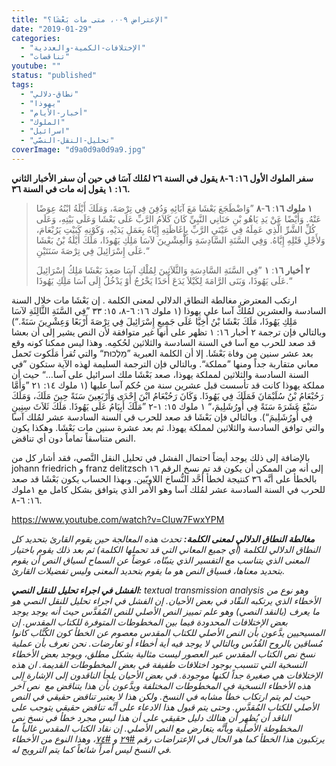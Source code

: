 ```yaml
---
title: "الإعتراض ٠٠٩، متى مات بَعْشَا؟"
date: "2019-01-29"
categories: 
  - "الإختلافات-الكمية-والعددية"
  - "تناقضات"
youtube: ""
status: "published"
tags: 
  - "نطاق-دلالي"
  - "يهوذا"
  - "أخبار-الأيام"
  - "الملوك"
  - "اسرائيل"
  - "تحليل-النقل-النصّي"
coverImage: "d9a0d9a0d9a9.jpg"
---
```


**سفر الملوك الأول ١٦: ٦-٨ يقول في السنة ٢٦ لمُلك آسَا في حين أن سفر الأخبار الثاني ١٦: ١ يقول إنه مات في السنة ٣٦.**

> **١ ملوك ١٦**: **٦**\-**٨** ”وَاضْطَجَعَ بَعْشَا مَعَ آبَائِهِ وَدُفِنَ فِي تِرْصَةَ، وَمَلَكَ أَيْلَةُ ابْنُهُ عِوَضًا عَنْهُ. وَأَيْضًا عَنْ يَدِ يَاهُو بْنِ حَنَانِي النَّبِيِّ كَانَ كَلاَمُ الرَّبِّ عَلَى بَعْشَا وَعَلَى بَيْتِهِ، وَعَلَى كُلِّ الشَّرِّ الَّذِي عَمِلَهُ فِي عَيْنَيِ الرَّبِّ بِإِغَاظَتِهِ إِيَّاهُ بِعَمَلِ يَدَيْهِ، وَكَوْنِهِ كَبَيْتِ يَرُبْعَامَ، وَلأَجْلِ قَتْلِهِ إِيَّاهُ. وَفِي السَّنَةِ السَّادِسَةِ وَالْعِشْرِينَ لآسَا مَلِكِ يَهُوذَا، مَلَكَ أَيْلَةُ بْنُ بَعْشَا عَلَى إِسْرَائِيلَ فِي تِرْصَةَ سَنَتَيْنِ.“
> 
> **٢ أخبار ١٦**: **١** ”فِي السَّنَةِ السَّادِسَةِ وَالثَّلاَثِينَ لِمُلْكِ آسَا صَعِدَ بَعْشَا مَلِكُ إِسْرَائِيلَ عَلَى يَهُوذَا، وَبَنَى الرَّامَةَ لِكَيْلاَ يَدَعَ أَحَدًا يَخْرُجُ أَوْ يَدْخُلُ إِلَى آسَا مَلِكِ يَهُوذَا.“

ارتكب المعترض مغالطة النطاق الدلالي لمعنى الكلمة . إن بَعْشَا مات خلال السنة السادسة والعشرين لمُلكْ آسا على يهوذا (١ ملوك ١٦: ٦-٨، ١٥: ٣٣ ”فِي السَّنَةِ الثَّالِثَةِ لآسَا مَلِكِ يَهُوذَا، مَلَكَ بَعْشَا بْنُ أَخِيَّا عَلَى جَمِيعِ إِسْرَائِيلَ فِي تِرْصَةَ أَرْبَعًا وَعِشْرِينَ سَنَةً.“) وبالتالي فإن ترجمة ٢ أخبار ١٦: ١ تظهر على أنها غير متوافقة لأن النص يشير إلى أن بعشا قد صعد للحرب مع آسا في السنة السادسة والثلاثين لحُكمِه. وهذا ليس ممكنا كونه وقع بعد عشر سنين من وفاة بَعْشَا. إلا أن الكلمة العبرية ”מַלְכוּת“ والتي تُقرأ مَلَكوت تَحمل معاني متقاربة جداً ومنها ”مملكة“. وبالتالي فإن الترجمة السليمة لهذه الآية ستكون ”في السنة السادسة والثلاثين لمملكة يهوذا، صعد بَعْشَا ملك اسرائيل على آسا…“ حيث أن مملكة يهوذا كانت قد تأسست قبل عشرين سنة من حُكم آسا عليها (١ ملوك ١٤: ٢١ ”وَأَمَّا رَحُبْعَامُ بْنُ سُلَيْمَانَ فَمَلَكَ فِي يَهُوذَا. وَكَانَ رَحُبْعَامُ ابْنَ إِحْدَى وَأَرْبَعِينَ سَنَةً حِينَ مَلَكَ، وَمَلَكَ سَبْعَ عَشَرَةَ سَنَةً فِي أُورُشَلِيمَ،“ ١ ملوك ١٥: ١-٢ ”مَلَكَ أَبِيَامُ عَلَى يَهُوذَا. مَلَكَ ثَلاَثَ سِنِينٍ فِي أُورُشَلِيمَ“). وبالتالي فإن بَعْشَا قد صعد للحرب قي السنة السادسة عشر لمُلك آسا والتي توافق السادسة والثلاثين لمملكة يهوذا. ثم بعد عشرة سنين مات بَعْشَا. وهكذا يكون النص متناسقاً تماماً دون أي تناقض.

بالإضافة إلى ذلك يوجد أيضاً احتمال الفشل في تحليل النقل النَّصي، فقد أشار كل من johann friedrich و franz delitzsch إلى أنه من الممكن أن يكون قد تم نسخ الرقم ١٦ بالخطأ على أنَّه ٣٦ كنتيجة لخطأ أحَّد النُّساخ اللاويّين. وبهذا الحساب يكون بَعْشَا قد صعد للحرب في السنة السادسة عشر لمُلك آسا وهو الأمر الذي يتوافق بشكل كامل مع ١ملوك ١٦: ٦-٨.

https://www.youtube.com/watch?v=CIuw7FwxYPM

_**مغالطة النطاق الدلالي لمعنى الكلمة:** تحدث هذه المعالجة حين يقوم القارئ بتحديد كل النطاق الدلالي للكلمة (أي جميع المعاني التي قد تحملها الكلمة) ثم بعد ذلك يقوم باختيار المعنى الذي يتناسب مع التفسير الذي يتبنّاه، عوضاً عن السماح لسياق النص أن يقوم بتحديد معناها، فسياق النص هو ما يقوم بتحديد المعنى وليس تفضيلات القارئ._

_**الفشل في اجراء تحليل للنقل النصي:** textual transmission analysis وهو نوع من الأخطاء الذي يرتكبه النقّاد في بعض الأحيان. إن الفشل في اجراء تحليل للنقل النصي هو ما يعرف (بالنقد النصي) وهو علم تمييز النص الأصلي للنص المُقدَّس حيث أنه يوجد يوجد بعض الإختلافات المحدودة فيما بين المخطوطات المتوفرة للكتاب المقدس. إن المسيحيين يدَّعون بأن النص الأصلي للكتاب المقدس معصوم عن الخطأ كون الكُتَّاب كانوا مُساقين بالروح القُدُس وبالتالي لا يوجد فيه أية أخطاء أو تعارضات. نحن نعرف بأن عملية نسخ نص الكتاب المقدس عبر العصور ليست مثالية بشكل مطلق، ويوجد بعض الأخطاء النسخية التي تتسبب بوجود اختلافات طفيفة في بعض المخطوطات القديمة. ان هذه الإختلافات هي صغيرة جداً لكنها موجودة. في بعض الأحيان يلجأ الناقدون إلى الإشارة إلى هذه الأخطاء النسخية في المخطوطات المختلفة ويدَّعون بأن هذا يتناقض مع  نص آخر حيث لم يتم ارتكاب خطأ مشابه في النسخ. ولكن هذا لا يعتبر تناقض حقيقي في النص الأصلي للكتاب المُقدَّس. وحتى يتم قبول هذا الادعاء على أنَّه تناقض حقيقي يتوجب على الناقد أن يُظهِر أن هنالك دليل حقيقي على أن هذا ليس مجرد خطأ في نسخ نص المخطوطة الأصلية وبأنَّه يتعارض مع النص الأصلي. إن نقاد الكتاب المقدس غالباً ما يرتكبون هذا الخطأ كما هو الحال في الإعتراضات رقم [#٢٩](https://reasonofhope.com/2019/03/20/objection029/) و [#٧٤](https://reasonofhope.com/2019/07/03/objection074/)، وهذا النوع من الأخطاء في النسخ ليس أمراً شائعاً كما يتم الترويج له._
